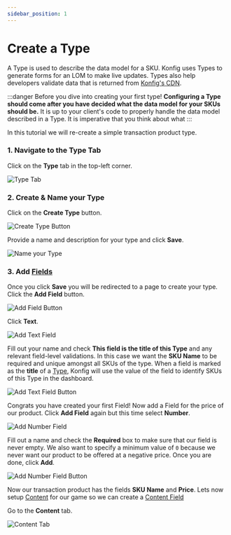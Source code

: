 ```yaml
---
sidebar_position: 1
---
```


# Create a Type

A Type is used to describe the data model for a SKU. Konfig uses Types to generate forms for an LOM to make live updates. Types also help developers validate data that is returned from [Konfig's CDN](/reference/cdn).

:::danger Before you dive into creating your first type!
**Configuring a Type should come after you have decided what the data model for
your SKUs should be.** It is up to your client's code to properly handle the data
model described in a Type. It is imperative that you think about what
:::

In this tutorial we will re-create a simple transaction product type.

### 1. Navigate to the Type Tab

Click on the **Type** tab in the top-left corner.

![Type Tab](/img/type-tab.png)

### 2. Create & Name your Type

Click on the **Create Type** button.

![Create Type Button](/img/create-type-button.png)

Provide a name and description for your type and click **Save**.

![Name your Type](/img/name-your-type.png)

### 3. Add [Fields](/reference/field/what-is-a-field)

Once you click **Save** you will be redirected to a page to create your type. Click the **Add Field** button.

![Add Field Button](/img/add-field-button.png)

Click **Text**.

![Add Text Field](/img/add-text-field.png)

Fill out your name and check **This field is the title of this Type** and any
relevant field-level validations. In this case we want the **SKU Name** to be
required and unique amongst all SKUs of the type. When a field is marked as the
**title** of a [Type](/reference/type), Konfig will use the value of the field to identify SKUs
of this Type in the dashboard.

![Add Text Field Button](/img/add-text-field-button.png)

Congrats you have created your first Field! Now add a Field for the price of our product. Click **Add Field** again but this time select **Number**.

![Add Number Field](/img/add-number-field.png)

Fill out a name and check the **Required** box to make sure that our field is never empty. We also want to specify a minimum value of `0` because we never want our product to be offered at a negative price. Once you are done, click **Add**.

![Add Number Field Button](/img/add-number-field-button.png)

Now our transaction product has the fields **SKU Name** and **Price**. Lets now setup [Content](/reference/content/what-is-content) for our game so we can create a [Content Field](/reference/field/types/content)

Go to the **Content** tab.

![Content Tab](/img/content-tab.png)
